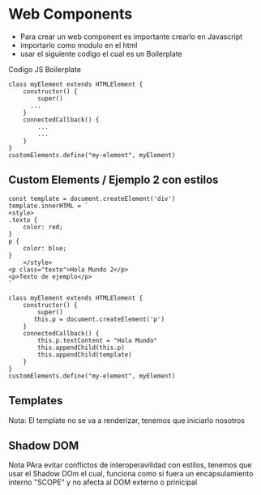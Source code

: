 # Web Components

- Para crear un web component es importante crearlo en Javascript 
- importarlo como modulo en el html
- usar el siguiente codigo el cual es un Boilerplate

Codigo JS Boilerplate
```
class myElement extends HTMLElement {
    constructor() {
        super()
      ...
    }
    connectedCallback() {
        ...
        ...
    }
}
customElements.define("my-element", myElement)
```


## Custom Elements / Ejemplo 2 con estilos

```
const template = document.createElement('div')
template.innerHTML = `
<style>
.texto {
    color: red;
}
p {
    color: blue;
}
    </style>
<p class="texto">Hola Mundo 2</p>
<p>Texto de ejemplo</p>
`

class myElement extends HTMLElement {
    constructor() {
        super()
       this.p = document.createElement('p')
    }
    connectedCallback() {
        this.p.textContent = "Hola Mundo"
        this.appendChild(this.p)
        this.appendChild(template)
    }
}
customElements.define("my-element", myElement)
```

## Templates

Nota:
El template no se va a renderizar, tenemos que iniciarlo nosotros




## Shadow DOM

Nota
PAra evitar  conflictos de interoperavilidad con estilos, tenemos que usar el Shadow DOm el cual, funciona como si fuera un encapsulamiento interno "SCOPE" y no afecta al DOM externo o prinicipal